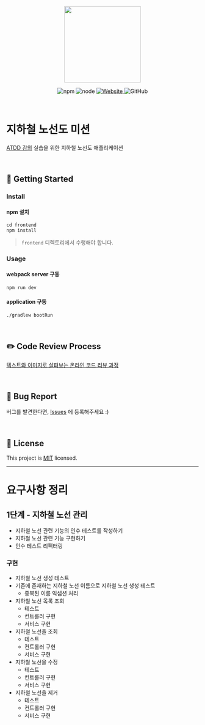 <p align="center">
    <img width="200px;" src="https://raw.githubusercontent.com/woowacourse/atdd-subway-admin-frontend/master/images/main_logo.png"/>
</p>
<p align="center">
  <img alt="npm" src="https://img.shields.io/badge/npm-%3E%3D%205.5.0-blue">
  <img alt="node" src="https://img.shields.io/badge/node-%3E%3D%209.3.0-blue">
  <a href="https://edu.nextstep.camp/c/R89PYi5H" alt="nextstep atdd">
    <img alt="Website" src="https://img.shields.io/website?url=https%3A%2F%2Fedu.nextstep.camp%2Fc%2FR89PYi5H">
  </a>
  <img alt="GitHub" src="https://img.shields.io/github/license/next-step/atdd-subway-admin">
</p>

<br>

# 지하철 노선도 미션
[ATDD 강의](https://edu.nextstep.camp/c/R89PYi5H) 실습을 위한 지하철 노선도 애플리케이션

<br>

## 🚀 Getting Started

### Install
#### npm 설치
```
cd frontend
npm install
```
> `frontend` 디렉토리에서 수행해야 합니다.

### Usage
#### webpack server 구동
```
npm run dev
```
#### application 구동
```
./gradlew bootRun
```
<br>

## ✏️ Code Review Process
[텍스트와 이미지로 살펴보는 온라인 코드 리뷰 과정](https://github.com/next-step/nextstep-docs/tree/master/codereview)

<br>

## 🐞 Bug Report

버그를 발견한다면, [Issues](https://github.com/next-step/atdd-subway-admin/issues) 에 등록해주세요 :)

<br>

## 📝 License

This project is [MIT](https://github.com/next-step/atdd-subway-admin/blob/master/LICENSE.md) licensed.

---

# 요구사항 정리

## 1단계 - 지하철 노선 관리
* 지하철 노선 관련 기능의 인수 테스트를 작성하기
* 지하철 노선 관련 기능 구현하기
* 인수 테스트 리팩터링

### 구현
* 지하철 노선 생성 테스트
* 기존에 존재하는 지하철 노선 이름으로 지하철 노선 생성 테스트
    * 중복된 이름 익셉션 처리
* 지하철 노선 목록 조회
    * 테스트
    * 컨트롤러 구현
    * 서비스 구현
* 지하철 노선을 조회
    * 테스트
    * 컨트롤러 구현
    * 서비스 구현
* 지하철 노선을 수정
    * 테스트
    * 컨트롤러 구현
    * 서비스 구현
* 지하철 노선을 제거
    * 테스트
    * 컨트롤러 구현
    * 서비스 구현


